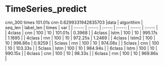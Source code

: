 # TimeSeries_predict
cnn_300 times 101.01s
cnn 0.6299331942835703
|data | algorithim | seq_len | label_len | times | var |
| :----: | :----: | :----: | :----: | :----: | :----: |
| 4class | cnn | 100 | 10 | 101.01s | 0.3968 |
| 4class | lstm | 100 | 10 | 995.17s | 1.1695 |
| 4class | rnn | 100 | 10 | 972.25s | 1.2469 |
| 4class | lstm2 | 100 | 10 | 996.86s | 0.9259 |
| 5class | rnn | 100 | 10 | 974.08s | 
| 5class | cnn | 100 | 10 | 103.33s |
| 5class | lstm | 100 | 10 | 984.94s | 
| 6class | lstm | 100 | 10 | 990.15s |
| 6class | cnn | 100 | 10 | 98.33s |
| 6class | rnn | 100 | 10 | 969.86s | 